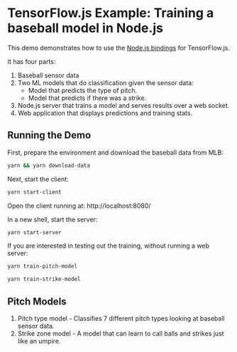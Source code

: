 # TensorFlow.js Example: Training a baseball model in Node.js 

This demo demonstrates how to use the [Node.js bindings](https://github.com/tensorflow/tfjs-node) for TensorFlow.js. 

It has four parts:
1. Baseball sensor data
2. Two ML models that do classification given the sensor data:
   - Model that predicts the type of pitch.
   - Model that predicts if there was a strike.
2. Node.js server that trains a model and serves results over a web socket.
3. Web application that displays predictions and training stats.


## Running the Demo
First, prepare the environment and download the baseball data from MLB:
```sh
yarn && yarn download-data
```

Next, start the client:
```sh
yarn start-client
```

Open the client running at: http://localhost:8080/

In a new shell, start the server:
```sh
yarn start-server
```

If you are interested in testing out the training, without running a web server:
```sh
yarn train-pitch-model
```
```sh
yarn train-strike-model
```

## Pitch Models

1. Pitch type model - Classifies 7 different pitch types looking at baseball sensor data.
2. Strike zone model - A model that can learn to call balls and strikes just like an umpire.
